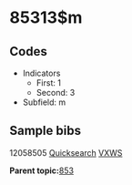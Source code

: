 # 85313$m

## Codes

-   Indicators
    -   First: 1
    -   Second: 3
-   Subfield: m

## Sample bibs

12058505 [Quicksearch](https://search.library.yale.edu/catalog/12058505) [VXWS](http://prodorbis.library.yale.edu:7014/vxws/GetHoldingsService?bibId=12058505)

**Parent topic:**[853](../../tags/853/853.md)

